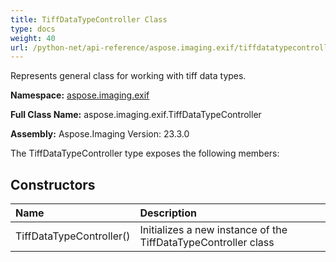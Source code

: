 ```yaml
---
title: TiffDataTypeController Class
type: docs
weight: 40
url: /python-net/api-reference/aspose.imaging.exif/tiffdatatypecontroller/
---
```


Represents general class for working with tiff data types.

**Namespace:** [aspose.imaging.exif](/imaging/python-net/api-reference/aspose.imaging.exif/)

**Full Class Name:** aspose.imaging.exif.TiffDataTypeController

**Assembly:**  Aspose.Imaging Version: 23.3.0

The TiffDataTypeController type exposes the following members:
## **Constructors**
|**Name**|**Description**|
| :- | :- |
|TiffDataTypeController()|Initializes a new instance of the TiffDataTypeController class|
